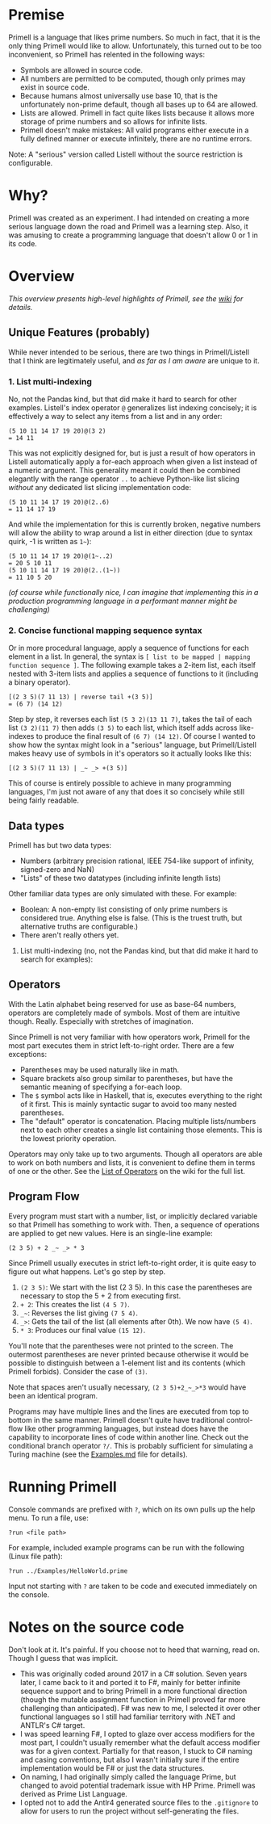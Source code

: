 # Premise

Primell is a language that likes prime numbers. So much in fact, that it is the only thing Primell would like to allow. Unfortunately, this turned out to be too inconvenient, so Primell has relented in the following ways:

 - Symbols are allowed in source code.
 - All numbers are permitted to be computed, though only primes may exist in source code.
 - Because humans almost universally use base 10, that is the unfortunately non-prime default, though all bases up to 64 are allowed.
 - Lists are allowed. Primell in fact quite likes lists because it allows more storage of prime numbers and so allows for infinite lists.
 - Primell doesn't make mistakes: All valid programs either execute in a fully defined manner or execute infinitely, there are no runtime errors.

Note: A "serious" version called Listell without the source restriction is configurable.

# Why?

Primell was created as an experiment. I had intended on creating a more serious language down the road and Primell was a learning step. Also, it was amusing to create a programming language that doesn't allow 0 or 1 in its code.

# Overview

_This overview presents high-level highlights of Primell, see the [wiki](https://github.com/DPenner1/Primell/wiki) for details._

## Unique Features (probably)

While never intended to be serious, there are two things in Primell/Listell that I think are legitimately useful, and _as far as I am aware_ are unique to it.

### 1. List multi-indexing 

No, not the Pandas kind, but that did make it hard to search for other examples. Listell's index operator `@` generalizes list indexing concisely; it is effectively a way to select any items from a list and in any order:

    (5 10 11 14 17 19 20)@(3 2)
    = 14 11

This was not explicitly designed for, but is just a result of how operators in Listell automatically apply a for-each approach when given a list instead of a numeric argument. This generality meant it could then be combined elegantly with the range operator `..` to achieve Python-like list slicing _without_ any dedicated list slicing implementation code:

    (5 10 11 14 17 19 20)@(2..6)
    = 11 14 17 19

And while the implementation for this is currently broken, negative numbers will allow the ability to wrap around a list in either direction (due to syntax quirk, -1 is written as `1~`):

    (5 10 11 14 17 19 20)@(1~..2)
    = 20 5 10 11
    (5 10 11 14 17 19 20)@(2..(1~))
    = 11 10 5 20

_(of course while functionally nice, I can imagine that implementing this in a production programming language in a performant manner might be challenging)_

### 2. Concise functional mapping sequence syntax

Or in more procedural language, apply a sequence of functions for each element in a list. In general, the syntax is `[ list to be mapped | mapping function sequence ]`. The following example takes a 2-item list, each itself nested with 3-item lists and applies a sequence of functions to it (including a binary operator).

    [(2 3 5)(7 11 13) | reverse tail +(3 5)]
    = (6 7) (14 12)

Step by step, it reverses each list `(5 3 2)(13 11 7)`, takes the tail of each list `(3 2)(11 7)` then adds `(3 5)` to each list, which itself adds across like-indexes to produce the final result of `(6 7) (14 12)`. Of course I wanted to show how the syntax might look in a "serious" language, but Primell/Listell makes heavy use of symbols in it's operators so it actually looks like this:

    [(2 3 5)(7 11 13) | _~ _> +(3 5)]

This of course is entirely possible to achieve in many programming languages, I'm just not aware of any that does it so concisely while still being fairly readable.

## Data types

Primell has but two data types:

- Numbers (arbitrary precision rational, IEEE 754-like support of infinity, signed-zero and NaN)
- "Lists" of these two datatypes (including infinite length lists)
	
Other familiar data types are only simulated with these. For example:
- Boolean: A non-empty list consisting of only prime numbers is considered true. Anything else is false. (This is the truest truth, but alternative truths are configurable.)
- There aren't really others yet.



 1. List multi-indexing (no, not the Pandas kind, but that did make it hard to search for examples):

## Operators

With the Latin alphabet being reserved for use as base-64 numbers, operators are completely made of symbols. Most of them are intuitive though. Really. Especially with stretches of imagination.

Since Primell is not very familiar with how operators work, Primell for the most part executes them in strict left-to-right order. There are a few exceptions: 

- Parentheses may be used naturally like in math.
- Square brackets also group similar to parentheses, but have the semantic meaning of specifying a for-each loop.
- The `$` symbol acts like in Haskell, that is, executes everything to the right of it first. This is mainly syntactic sugar to avoid too many nested parentheses.
- The "default" operator is concatenation. Placing multiple lists/numbers next to each other creates a single list containing those elements. This is the lowest priority operation.

Operators may only take up to two arguments. Though all operators are able to work on both numbers and lists, it is convenient to define them in terms of one or the other. See the [List of Operators](https://github.com/DPenner1/Primell/wiki/List-of-Operators) on the wiki for the full list.

## Program Flow 

Every program must start with a number, list, or implicitly declared variable so that Primell has something to work with. Then, a sequence of operations are applied to get new values. Here is an single-line example:

    (2 3 5) + 2 _~ _> * 3 

Since Primell usually executes in strict left-to-right order, it is quite easy to figure out what happens. Let's go step by step.

 1. `(2 3 5)`: We start with the list (2 3 5). In this case the parentheses are necessary to stop the 5 + 2 from executing first.
 2. `+ 2`: This creates the list `(4 5 7)`.
 3. `_~`: Reverses the list giving `(7 5 4)`.
 4. `_>`: Gets the tail of the list (all elements after 0th). We now have `(5 4)`.
 5. `* 3`: Produces our final value `(15 12)`.

You'll note that the parentheses were not printed to the screen. The outermost parentheses are never printed because otherwise it would be possible to distinguish between a 1-element list and its contents (which Primell forbids). Consider the case of `(3)`.

Note that spaces aren't usually necessary, `(2 3 5)+2_~_>*3` would have been an identical program.

Programs may have multiple lines and the lines are executed from top to bottom in the same manner. Primell doesn't quite have traditional control-flow like other programming languages, but instead does have the capability to incorporate lines of code within another line. Check out the conditional branch operator `?/`. This is probably sufficient for simulating a Turing machine (see the [Examples.md](https://github.com/DPenner1/Primell/blob/main/Examples/Examples.md) file for details).

# Running Primell #

Console commands are prefixed with `?`, which on its own pulls up the help menu. To run a file, use:

    ?run <file path>

For example, included example programs can be run with the following (Linux file path):

    ?run ../Examples/HelloWorld.prime

Input not starting with `?` are taken to be code and executed immediately on the console.

# Notes on the source code #

Don't look at it. It's painful. If you choose not to heed that warning, read on. Though I guess that was implicit.

- This was originally coded around 2017 in a C# solution. Seven years later, I came back to it and ported it to F#, mainly for better infinite sequence support and to bring Primell in a more functional direction (though the mutable assignment function in Primell proved far more challenging than anticipated). F# was new to me, I selected it over other functional languages so I still had familiar territory with .NET and ANTLR's C# target.
- I was speed learning F#, I opted to glaze over access modifiers for the most part, I couldn't usually remember what the default access modifier was for a given context. Partially for that reason, I stuck to C# naming and casing conventions, but also I wasn't initially sure if the entire implementation would be F# or just the data structures. 
- On naming, I had originally simply called the language Prime, but changed to avoid potential trademark issue with HP Prime. Primell was derived as Prime List Language.
- I opted not to add the Antlr4 generated source files to the `.gitignore` to allow for users to run the project without self-generating the files.
